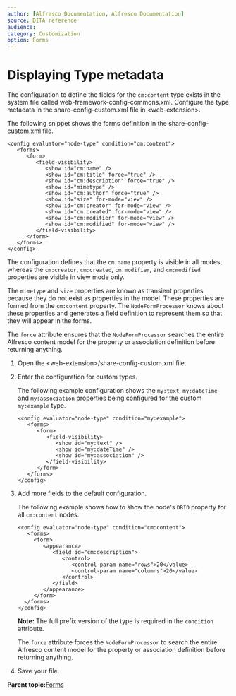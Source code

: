 ```yaml
---
author: [Alfresco Documentation, Alfresco Documentation]
source: DITA reference
audience: 
category: Customization
option: Forms
---
```


# Displaying Type metadata

The configuration to define the fields for the `cm:content` type exists in the system file called web-framework-config-commons.xml. Configure the type metadata in the share-config-custom.xml file in <web-extension\>.

The following snippet shows the forms definition in the share-config-custom.xml file.

```
<config evaluator="node-type" condition="cm:content">
   <forms>
      <form>
         <field-visibility>
            <show id="cm:name" />
            <show id="cm:title" force="true" />
            <show id="cm:description" force="true" />
            <show id="mimetype" />
            <show id="cm:author" force="true" />
            <show id="size" for-mode="view" />
            <show id="cm:creator" for-mode="view" />
            <show id="cm:created" for-mode="view" />
            <show id="cm:modifier" for-mode="view" />
            <show id="cm:modified" for-mode="view" />
         </field-visibility>
      </form>
   </forms>
</config>
```

The configuration defines that the `cm:name` property is visible in all modes, whereas the `cm:creator`, `cm:created`, `cm:modifier`, and `cm:modified` properties are visible in view mode only.

The `mimetype` and `size` properties are known as transient properties because they do not exist as properties in the model. These properties are formed from the `cm:content` property. The `NodeFormProcessor` knows about these properties and generates a field definition to represent them so that they will appear in the forms.

The `force` attribute ensures that the `NodeFormProcessor` searches the entire Alfresco content model for the property or association definition before returning anything.

1.  Open the <web-extension\>/share-config-custom.xml file.

2.  Enter the configuration for custom types.

    The following example configuration shows the `my:text`, `my:dateTime` and `my:association` properties being configured for the custom `my:example` type.

    ```
    <config evaluator="node-type" condition="my:example">
       <forms>
          <form>
             <field-visibility>
                <show id="my:text" />
                <show id="my:dateTime" />
                <show id="my:association" />
             </field-visibility>
          </form>
       </forms>
    </config>
    
    ```

3.  Add more fields to the default configuration.

    The following example shows how to show the node's `DBID` property for all `cm:content` nodes.

    ```
    <config evaluator="node-type" condition="cm:content">
       <forms>
         <form>
            <appearance>
               <field id="cm:description">
                  <control>
                     <control-param name="rows">20</value>
                     <control-param name="columns">20</value>
                  </control>
               </field>
            </appearance>
         </form>
      </forms>
    </config>
    
    ```

    **Note:** The full prefix version of the type is required in the `condition` attribute.

    The `force` attribute forces the `NodeFormProcessor` to search the entire Alfresco content model for the property or association definition before returning anything.

4.  Save your file.


**Parent topic:**[Forms](../concepts/forms-intro.md)

